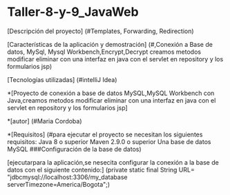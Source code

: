 # Taller-8-y-9_JavaWeb

[Descripción del proyecto] (#Templates, Forwarding, Redirection)

[Características de la aplicación y demostración] (#,Conexión a Base de datos, MySql, Mysql Workbench,Encrypt,Decrypt creamos metodos modificar eliminar con una interfaz en java con el servlet en repository y los formularios jsp)

[Tecnologías utilizadas] (#intelliJ Idea)

*[Proyecto de conexión a base de datos MySQL,MySQL Workbench con Java,creamos metodos modificar eliminar con una interfaz en java con el servlet en repository y los formularios jsp]

*[autor] (#Maria Cordoba)

*[Requisitos] (#para ejecutar el proyecto se necesitan los siguientes requisitos: Java 8 o superior Maven 2.9.0 o superior Una base de datos MySQL ###Configuración de la base de datos)

[ejecutarpara la aplicación,se nesecita configurar la conexión a la base de datos con el siguiente contenido:] (private static final String URL= "jdbcmysql://localhost:3306/my_database serverTimezone=America/Bogota";)
